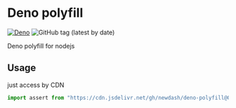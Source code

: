 # Deno polyfill

[![Deno](https://github.com/newdash/deno-polyfill/actions/workflows/deno.yml/badge.svg)](https://github.com/newdash/deno-polyfill/actions/workflows/deno.yml)
![GitHub tag (latest by date)](https://img.shields.io/github/v/tag/newdash/deno-polyfill)

Deno polyfill for nodejs

## Usage

just access by CDN

```ts
import assert from "https://cdn.jsdelivr.net/gh/newdash/deno-polyfill@0.2.0/test/assert.ts"
```
